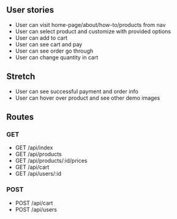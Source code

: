 ## User stories

- User can visit home-page/about/how-to/products from nav
- User can select product and customize with provided options
- User can add to cart
- User can see cart and pay
- User can see order go through
- User can change quantity in cart

## Stretch

- User can see successful payment and order info
- User can hover over product and see other demo images

## Routes

### GET

- GET /api/index
- GET /api/products
- GET /api/products/:id/prices
- GET /api/cart
- GET /api/users/:id

### POST

- POST /api/cart
- POST /api/users
